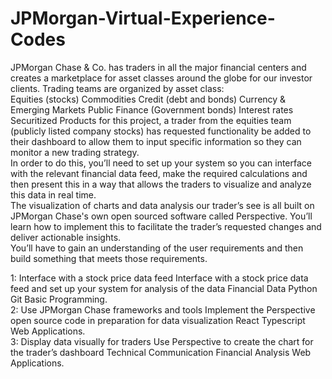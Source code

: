 # JPMorgan-Virtual-Experience-Codes
JPMorgan Chase & Co. has traders in all the major financial centers and creates a marketplace for asset classes around the globe for our investor clients. Trading teams are organized by asset class:  
Equities (stocks) Commodities Credit (debt and bonds) Currency & Emerging Markets Public Finance (Government bonds) Interest rates Securitized Products for this project, a trader from the equities team (publicly listed company stocks) has requested functionality be added to their dashboard to allow them to input specific information so they can monitor a new trading strategy.  
In order to do this, you’ll need to set up your system so you can interface with the relevant financial data feed, make the required calculations and then present this in a way that allows the traders to visualize and analyze this data in real time.  
The visualization of charts and data analysis our trader’s see is all built on JPMorgan Chase's own open sourced software called Perspective. You’ll learn how to implement this to facilitate the trader’s requested changes and deliver actionable insights.  
You’ll have to gain an understanding of the user requirements and then build something that meets those requirements. 

1: Interface with a stock price data feed Interface with a stock price data feed and set up your system for analysis of the data Financial Data Python Git Basic Programming.  
2: Use JPMorgan Chase frameworks and tools Implement the Perspective open source code in preparation for data visualization React Typescript Web Applications.  
3: Display data visually for traders Use Perspective to create the chart for the trader’s dashboard Technical Communication Financial Analysis Web Applications.
